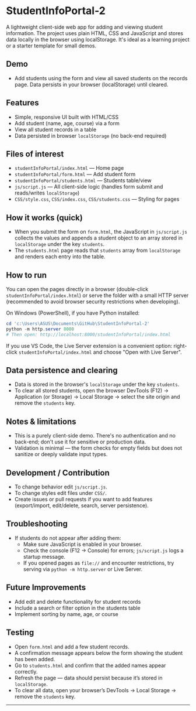 # StudentInfoPortal-2

A lightweight client-side web app for adding and viewing student information. The project uses plain HTML, CSS and JavaScript and stores data locally in the browser using localStorage. It's ideal as a learning project or a starter template for small demos.

## Demo
- Add students using the form and view all saved students on the records page. Data persists in your browser (localStorage) until cleared.

## Features
- Simple, responsive UI built with HTML/CSS
- Add student (name, age, course) via a form
- View all student records in a table
- Data persisted in browser `localStorage` (no back-end required)

## Files of interest
- `studentInfoPortal/index.html` — Home page
- `studentInfoPortal/form.html` — Add student form
- `studentInfoPortal/students.html` — Students table/view
- `js/script.js` — All client-side logic (handles form submit and reads/writes `localStorage`)
- `CSS/style.css`, `CSS/index.css`, `CSS/students.css` — Styling for pages

## How it works (quick)
- When you submit the form on `form.html`, the JavaScript in `js/script.js` collects the values and appends a student object to an array stored in `localStorage` under the key `students`.
- The `students.html` page reads that `students` array from `localStorage` and renders each entry into the table.

## How to run
You can open the pages directly in a browser (double-click `studentInfoPortal/index.html`) or serve the folder with a small HTTP server (recommended to avoid browser security restrictions when developing).

On Windows (PowerShell), if you have Python installed:

```powershell
cd 'c:\Users\ASUS\Documents\GitHub\StudentInfoPortal-2'
python -m http.server 8000
# Then open: http://localhost:8000/studentInfoPortal/index.html
```

If you use VS Code, the Live Server extension is a convenient option: right-click `studentInfoPortal/index.html` and choose "Open with Live Server".

## Data persistence and clearing
- Data is stored in the browser's `localStorage` under the key `students`.
- To clear all stored students, open the browser DevTools (F12) → Application (or Storage) → Local Storage → select the site origin and remove the `students` key.

## Notes & limitations
- This is a purely client-side demo. There's no authentication and no back-end; don't use it for sensitive or production data.
- Validation is minimal — the form checks for empty fields but does not sanitize or deeply validate input types.

## Development / Contribution
- To change behavior edit `js/script.js`.
- To change styles edit files under `CSS/`.
- Create issues or pull requests if you want to add features (export/import, edit/delete, search, server persistence).

## Troubleshooting
- If students do not appear after adding them:
	- Make sure JavaScript is enabled in your browser.
	- Check the console (F12 → Console) for errors; `js/script.js` logs a startup message.
	- If you opened pages as `file://` and encounter restrictions, try serving via `python -m http.server` or Live Server.
   
 ## Future Improvements
- Add edit and delete functionality for student records  
- Include a search or filter option in the students table  
- Implement sorting by name, age, or course     

##  Testing
- Open `form.html` and add a few student records.  
- A confirmation message appears below the form showing the student has been added.  
- Go to `students.html` and confirm that the added names appear correctly.  
- Refresh the page — data should persist because it’s stored in `localStorage`.  
- To clear all data, open your browser’s DevTools → Local Storage → remove the `students` key.
  
---


